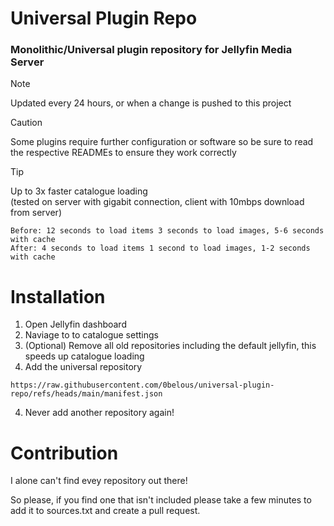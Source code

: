 # Universal Plugin Repo
### Monolithic/Universal plugin repository for Jellyfin Media Server

> [!NOTE]
> Updated every 24 hours, or when a change is pushed to this project

> [!CAUTION]
> Some plugins require further configuration or software so be sure to read the respective READMEs to ensure they work correctly

> [!TIP]
> Up to 3x faster catalogue loading <br>
> (tested on server with gigabit connection, client with 10mbps download from server)

```
Before: 12 seconds to load items 3 seconds to load images, 5-6 seconds with cache
After: 4 seconds to load items 1 second to load images, 1-2 seconds with cache
```

# Installation
1. Open Jellyfin dashboard
2. Naviage to to catalogue settings
3. (Optional) Remove all old repositories including the default jellyfin, this speeds up catalogue loading
4. Add the universal repository
```
https://raw.githubusercontent.com/0belous/universal-plugin-repo/refs/heads/main/manifest.json
```
4. Never add another repository again!


# Contribution
I alone can't find evey repository out there!

So please, if you find one that isn't included please take a few minutes to add it to sources.txt and create a pull request.

